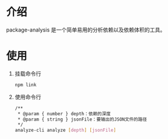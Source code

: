 # 介绍

package-analysis 是一个简单易用的分析依赖以及依赖体积的工具。

# 使用

1.  挂载命令行

    ```bash
    npm link
    ```

2.  使用命令行

    ```bash
    /**
     * @param { number } depth：依赖的深度
     * @param { string } jsonFile：要输出的JSON文件的路径
     */
    analyze-cli analyze [depth] [jsonFile]
    ```

    
